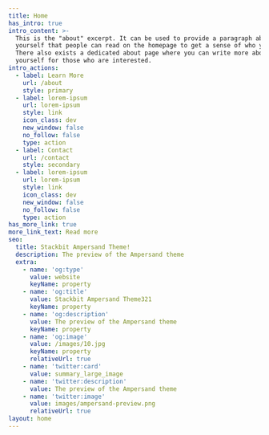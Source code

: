 ```yaml
---
title: Home
has_intro: true
intro_content: >-
  This is the "about" excerpt. It can be used to provide a paragraph about
  yourself that people can read on the homepage to get a sense of who you are.
  There also exists a dedicated about page where you can write more about
  yourself for those who are interested.
intro_actions:
  - label: Learn More
    url: /about
    style: primary
  - label: lorem-ipsum
    url: lorem-ipsum
    style: link
    icon_class: dev
    new_window: false
    no_follow: false
    type: action
  - label: Contact
    url: /contact
    style: secondary
  - label: lorem-ipsum
    url: lorem-ipsum
    style: link
    icon_class: dev
    new_window: false
    no_follow: false
    type: action
has_more_link: true
more_link_text: Read more
seo:
  title: Stackbit Ampersand Theme!
  description: The preview of the Ampersand theme
  extra:
    - name: 'og:type'
      value: website
      keyName: property
    - name: 'og:title'
      value: Stackbit Ampersand Theme321
      keyName: property
    - name: 'og:description'
      value: The preview of the Ampersand theme
      keyName: property
    - name: 'og:image'
      value: /images/10.jpg
      keyName: property
      relativeUrl: true
    - name: 'twitter:card'
      value: summary_large_image
    - name: 'twitter:description'
      value: The preview of the Ampersand theme
    - name: 'twitter:image'
      value: images/ampersand-preview.png
      relativeUrl: true
layout: home
---
```

